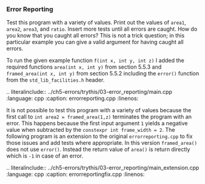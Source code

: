 ### Error Reporting

Test this program with a variety of values. Print out the values of `area1`, `area2`,
`area3`, and `ratio`. Insert more tests until all errors are caught. How do you know that
you caught all errors? This is not a trick question; in this particular example you can
give a valid argument for having caught all errors.

To run the given example function `f(int x, int y, int z)` I added the required functions `area(int x, int y)` from section 5.5.3 and `framed_area(int x, int y)` from section 5.5.2 including the `error()` function from the `std_lib_facilities.h` header.

.. literalinclude:: ../ch5-errors/trythis/03-error_reporting/main.cpp
   :language: cpp
   :caption: errorreporting.cpp
   :linenos:

It is not possible to test this program with a variety of values because the first call to `int area2 = framed_area(1,z)` terminates the program with an error. This happens because the first input argument `1` yields a negative value when subtracted by the `constexpr int frame_width = 2`. The following program is an extension to the original `errorreporting.cpp` to fix those issues and add tests where appropriate. In this version `framed_area()` does not use `error()`. 
Instead the return value of `area()` is return directly which is `-1` in case of an error. 

.. literalinclude:: ../ch5-errors/trythis/03-error_reporting/main_extension.cpp
   :language: cpp
   :caption: errorreportingfix.cpp
   :linenos:
